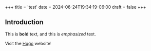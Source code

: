 +++
title = 'test'
date = 2024-06-24T19:34:19-06:00
draft = false
+++
## Introduction

This is **bold** text, and this is *emphasized* text.

Visit the [Hugo](https://gohugo.io) website!